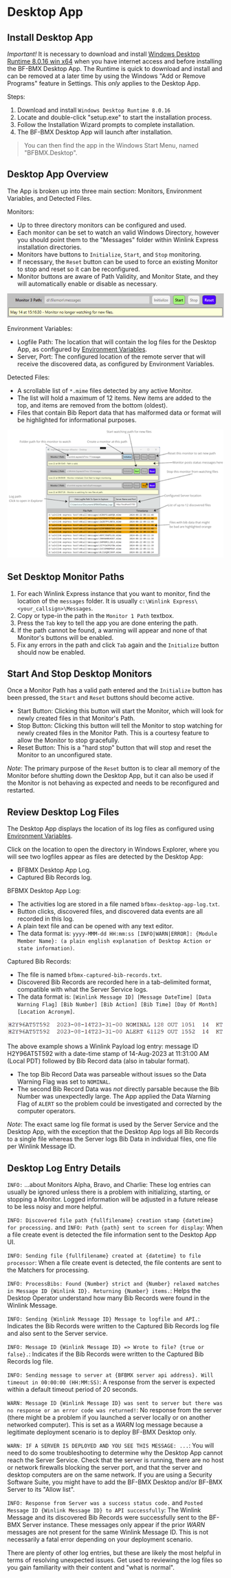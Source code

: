 # Desktop App

## Install Desktop App

_Important!_ It is necessary to download and install [Windows Desktop Runtime 8.0.16 win x64](https://dotnet.microsoft.com/en-us/download/dotnet/8.0) when you have internet access and before installing the BF-BMX Desktop App. The Runtime is quick to download and install and can be removed at a later time by using the Windows "Add or Remove Programs" feature in Settings. This _only_ applies to the Desktop App.

Steps:

1. Download and install `Windows Desktop Runtime 8.0.16`
1. Locate and double-click "setup.exe" to start the installation process.
2. Follow the Installation Wizard prompts to complete installation.
3. The BF-BMX Desktop App will launch after installation.

> You can then find the app in the Windows Start Menu, named "BFBMX.Desktop".

## Desktop App Overview

The App is broken up into three main section: Monitors, Environment Variables, and Detected Files.

Monitors:

- Up to three directory monitors can be configured and used.
- Each monitor can be set to watch an valid Windows Directory, however you should point them to the "Messages" folder within Winlink Express installation directories.
- Monitors have buttons to `Initialize`, `Start`, and `Stop` monitoring.
- If necessary, the `Reset` button can be used to force an existing Monitor to stop and reset so it can be reconfigured.
- Monitor buttons are aware of Path Validity, and Monitor State, and they will automatically enable or disable as necessary.

![Desktop Status Monitor "Initialized"](./Docs/desktop-monitor-status-message-initialized.png)

Environment Variables:

- Logfile Path: The location that will contain the log files for the Desktop App, as configured by [Environment Variables](./README-EnvironmentVariables.md).
- Server, Port: The configured location of the remote server that will receive the discovered data, as configured by Environment Variables.

Detected Files:

- A scrollable list of `*.mime` files detected by any active Monitor.
- The list will hold a maximum of 12 items. New items are added to the top, and items are removed from the bottom (oldest).
- Files that contain Bib Report data that has malformed data or format will be highlighted for informational purposes.

![BFBMX Desktop App User Interface](./Docs/Desktop-App-with-markup.png)

## Set Desktop Monitor Paths

1. For each Winlink Express instance that you want to monitor, find the location of the `messages` folder. It is usually `c:\Winlink Express\<your_callsign>\Messages`.
1. Copy or type-in the path in the `Monitor 1 Path` textbox.
1. Press the `Tab` key to tell the app you are done entering the path.
1. If the path cannot be found, a warning will appear and none of that Monitor's buttons will be enabled.
1. Fix any errors in the path and click `Tab` again and the `Initialize` button should now be enabled.

## Start And Stop Desktop Monitors

Once a Monitor Path has a valid path entered and the `Initialize` button has been pressed, the `Start` and `Reset` buttons should become active.

- Start Button: Clicking this button will start the Monitor, which will look for newly created files in that Monitor's Path.
- Stop Button: Clicking this button will tell the Monitor to stop watching for newly created files in the Monitor Path. This is a courtesy feature to allow the Monitor to stop gracefully.
- Reset Button: This is a "hard stop" button that will stop and reset the Monitor to an unconfigured state.

_Note_: The primary purpose of the `Reset` button is to clear all memory of the Monitor before shutting down the Desktop App, but it can also be used if the Monitor is not behaving as expected and needs to be reconfigured and restarted.

## Review Desktop Log Files

The Desktop App displays the location of its log files as configured using [Environment Variables](./README-EnvironmentVariables.md).

Click on the location to open the directory in Windows Explorer, where you will see two logfiles appear as files are detected by the Desktop App:

- BFBMX Desktop App Log.
- Captured Bib Records log.

BFBMX Desktop App Log:

- The activities log are stored in a file named `bfbmx-desktop-app-log.txt`.
- Button clicks, discovered files, and discovered data events are all recorded in this log.
- A plain text file and can be opened with any text editor.
- The data format is: `yyyy-MMM-dd HH:mm:ss [INFO|WARN|ERROR]: {Module Member Name}: (a plain english explanation of Desktop Action or state information)`.

Captured Bib Records:

- The file is named `bfbmx-captured-bib-records.txt`.
- Discovered Bib Records are recorded here in a tab-delimited format, compatible with what the Server Service logs.
- The data format is: `[Winlink Message ID] [Message DateTime] [Data Warning Flag] [Bib Number] [Bib Action] [Bib Time] [Day Of Month] [Location Acronym]`.

![Desktop Logfile Nominal and Alert Entries Example](./Docs/Server-Logfile-Nominal-And-Alert-Entries.png)

The above example shows a Winlink Payload log entry: message ID H2Y96AT5T592 with a date-time stamp of 14-Aug-2023 at 11:31:00 AM (Local PDT) followed by Bib Record data (also in tabular format).

- The top Bib Record Data was parseable without issues so the Data Warning Flag was set to `NOMINAL`.
- The second Bib Record Data was _not_ directly parsable because the Bib Number was unexpectedly large. The App applied the Data Warning Flag of `ALERT` so the problem could be investigated and corrected by the computer operators.

_Note_: The exact same log file format is used by the Server Service and the Desktop App, with the exception that the Desktop App logs all Bib Records to a single file whereas the Server logs Bib Data in individual files, one file per Winlink Message ID.

## Desktop Log Entry Details

`INFO:` ...about Monitors Alpha, Bravo, and Charlie: These log entries can usually be ignored unless there is a problem with initializing, starting, or stopping a Monitor. Logged information will be adjusted in a future release to be less noisy and more helpful.

`INFO: Discovered file path {fullfilename} creation stamp {datetime} for processing.` and `INFO: Path {path} sent to screen for display`: When a file create event is detected the file information sent to the Desktop App UI.

`INFO: Sending file {fullfilename} created at {datetime} to file processor`: When a file create event is detected, the file contents are sent to the Matchers for processing.

`INFO: ProcessBibs: Found {Number} strict and {Number} relaxed matches in Message ID {Winlink ID}. Returning {Number} items.`: Helps the Desktop Operator understand how many Bib Records were found in the Winlink Message.

`INFO: Sending {Winlink Message ID} Message to logfile and API.`: Indicates the Bib Records were written to the Captured Bib Records log file and also sent to the Server service.

`INFO: Message ID {Winlink Message ID} => Wrote to file? {true or false}.`: Indicates if the Bib Records were written to the Captured Bib Records log file.

`INFO: Sending message to server at {BFBMX server api address}. Will timeout in 00:00:00 (HH:MM:SS)`: A response from the server is expected within a default timeout period of 20 seconds.

`WARN: Message ID {Winlink Message ID} was sent to server but there was no response or an error code was returned!`: No response from the server (there might be a problem if you launched a server locally or on another networked computer). This is set as a _WARN_ log message because a legitimate deployment scenario is to deploy BF-BMX Desktop only.

`WARN: IF A SERVER IS DEPLOYED AND YOU SEE THIS MESSAGE: ...`: You will need to do some troubleshooting to determine why the Desktop App cannot reach the Server Service. Check that the server is running, there are no host or network firewalls blocking the server port, and that the server and desktop computers are on the same network. If you are using a Security Software Suite, you might have to add the BF-BMX Desktop and/or BF-BMX Server to its "Allow list".

`INFO: Response from Server was a success status code.` and `Posted Message ID {Winlink Message ID} to API successfully`: The Winlink Message and its discovered Bib Records were successfully sent to the BF-BMX Server instance. These messages only appear if the prior _WARN_ messages are not present for the same Winlink Message ID. This is not necessarily a fatal error depending on your deployment scenario.

There are plenty of other log entries, but these are likely the most helpful in terms of resolving unexpected issues. Get used to reviewing the log files so you gain familiarity with their content and "what is normal".
